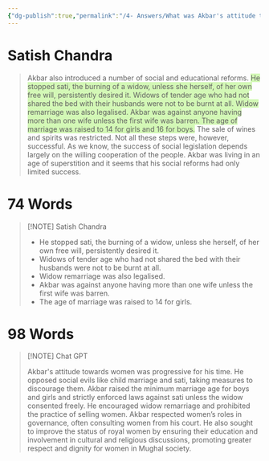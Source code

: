 ```yaml
---
{"dg-publish":true,"permalink":"/4- Answers/What was Akbar's attitude towards women/"}
---
```



# Satish Chandra

> Akbar also introduced a number of social and educational reforms. <span style="background:#d3f8b6">He stopped sati, the burning of a widow, unless she herself, of her own free will, persistently desired it. Widows of tender age who had not shared the bed with their husbands were not to be burnt at all. Widow remarriage was also legalised. Akbar was against anyone having more than one wife unless the first wife was barren. The age of marriage was raised to 14 for girls and 16 for boys.</span> The sale of wines and spirits was restricted. Not all these steps were, however, successful. As we know, the success of social legislation depends largely on the willing cooperation of the people. Akbar was living in an age of superstition and it seems that his social reforms had only limited success.
> 



# 74 Words 

> [!NOTE] Satish Chandra 
> 
> - He stopped sati, the burning of a widow, unless she herself, of her own free will, persistently desired it. 
> - Widows of tender age who had not shared the bed with their husbands were not to be burnt at all. 
> - Widow remarriage was also legalised. 
> - Akbar was against anyone having more than one wife unless the first wife was barren. 
> - The age of marriage was raised to 14 for girls. 

# 98 Words 


> [!NOTE] Chat GPT
> 
> Akbar's attitude towards women was progressive for his time. He opposed social evils like child marriage and sati, taking measures to discourage them. Akbar raised the minimum marriage age for boys and girls and strictly enforced laws against sati unless the widow consented freely. He encouraged widow remarriage and prohibited the practice of selling women. Akbar respected women’s roles in governance, often consulting women from his court. He also sought to improve the status of royal women by ensuring their education and involvement in cultural and religious discussions, promoting greater respect and dignity for women in Mughal society.